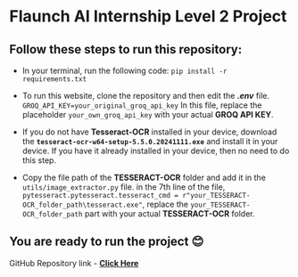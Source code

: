 # Flaunch AI Internship Level 2 Project

## Follow these steps to run this repository:

  - In your terminal, run the following code: `pip install -r requirements.txt`
    
  - To run this website, clone the repository and then edit the  ___.env___ file.
    `GROQ_API_KEY=your_original_groq_api_key`
    In this file, replace the placeholder `your_own_groq_api_key` with your actual __GROQ API KEY__.
  
  - If you do not have __Tesseract-OCR__ installed in your device, download the __`tesseract-ocr-w64-setup-5.5.0.20241111.exe`__ and install it in your device. If you have it already installed in your device, then no need to do this step.
  
  - Copy the file path of the __TESSERACT-OCR__ folder and add it in the `utils/image_extractor.py` file.
    in the 7th line of the file, `pytesseract.pytesseract.tesseract_cmd = r"your_TESSERACT-OCR_folder_path\tesseract.exe"`, replace the `your_TESSERACT-OCR_folder_path` part with your actual __TESSERACT-OCR__ folder.


## __You are ready to run the project 😊__

GitHub Repository link - [__Click Here__](https://github.com/AayushGoswami/DocAssIstant)
